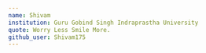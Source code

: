 ```yaml
---
name: Shivam
institution: Guru Gobind Singh Indraprastha University
quote: Worry Less Smile More.
github_user: Shivam175
---
```

